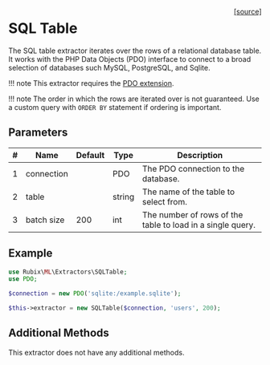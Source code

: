 <span style="float:right;"><a href="https://github.com/RubixML/ML/blob/master/src/Extractors/SQLTable.php">[source]</a></span>

# SQL Table
The SQL table extractor iterates over the rows of a relational database table. It works with the PHP Data Objects (PDO) interface to connect to a broad selection of databases such MySQL, PostgreSQL, and Sqlite.

!!! note
    This extractor requires the [PDO extension](https://www.php.net/manual/en/book.pdo.php).

!!! note
    The order in which the rows are iterated over is not guaranteed. Use a custom query with `ORDER BY` statement if ordering is important.

## Parameters
| # | Name | Default | Type | Description |
|---|---|---|---|---|
| 1 | connection | | PDO | The PDO connection to the database. |
| 2 | table | | string | The name of the table to select from. |
| 3 | batch size | 200 | int | The number of rows of the table to load in a single query. |

## Example
```php
use Rubix\ML\Extractors\SQLTable;
use PDO;

$connection = new PDO('sqlite:/example.sqlite');

$this->extractor = new SQLTable($connection, 'users', 200);
```

## Additional Methods
This extractor does not have any additional methods.
